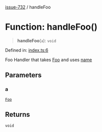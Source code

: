 [issue-732](../README.md) / handleFoo

# Function: handleFoo()

> **handleFoo**(`a`): `void`

Defined in: [index.ts:6](https://github.com/typedoc2md/typedoc-plugin-markdown-scratchpad/blob/48b5b9ad70e31a4945755ce259ea933839e4cb5c/issues/732/src/index.ts#L6)

Foo Handler that takes [Foo](../type-aliases/Foo.md) and uses [name](../type-aliases/Foo.md#name)

## Parameters

### a

[`Foo`](../type-aliases/Foo.md)

## Returns

`void`
